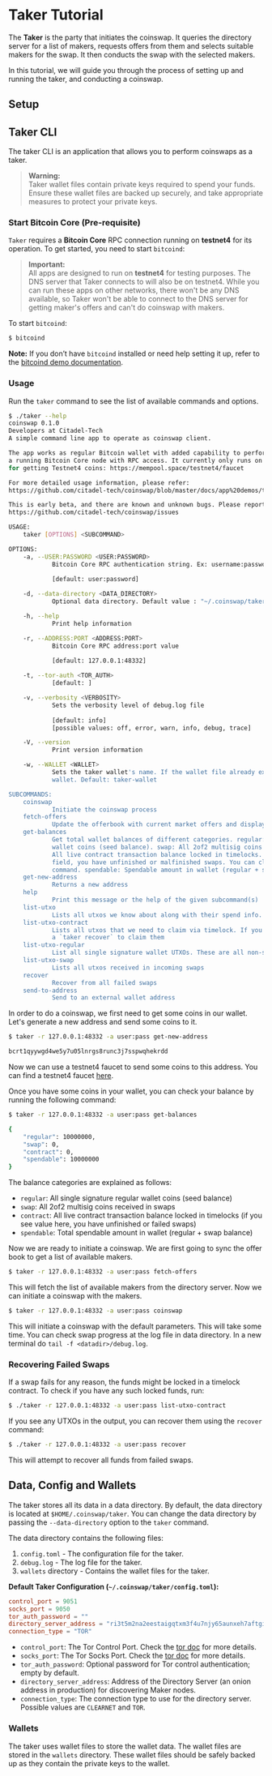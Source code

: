 # Taker Tutorial

The **Taker** is the party that initiates the coinswap. It queries the directory server for a list of makers, requests offers from them and selects suitable makers for the swap. It then conducts the swap with the selected makers.

In this tutorial, we will guide you through the process of setting up and running the taker, and conducting a coinswap.

## Setup


## Taker CLI

The taker CLI is an application that allows you to perform coinswaps as a taker.

> **Warning:**  
> Taker wallet files contain private keys required to spend your funds. Ensure these wallet files are backed up securely, and take appropriate measures to protect your private keys.

### Start Bitcoin Core (Pre-requisite)

`Taker` requires a **Bitcoin Core** RPC connection running on **testnet4** for its operation. To get started, you need to start `bitcoind`:

> **Important:**  
> All apps are designed to run on **testnet4** for testing purposes. The DNS server that Taker connects to will also be on testnet4. While you can run these apps on other networks, there won't be any DNS available, so Taker won't be able to connect to the DNS server for getting maker's offers and can't do coinswap with makers.

To start `bitcoind`:

```bash
$ bitcoind
```

**Note:** If you don’t have `bitcoind` installed or need help setting it up, refer to the [bitcoind demo documentation](./bitcoind.md).


### Usage

Run the `taker` command to see the list of available commands and options.

```sh
$ ./taker --help
coinswap 0.1.0
Developers at Citadel-Tech
A simple command line app to operate as coinswap client.

The app works as regular Bitcoin wallet with added capability to perform coinswaps. The app requires
a running Bitcoin Core node with RPC access. It currently only runs on Testnet4. Suggested faucet
for getting Testnet4 coins: https://mempool.space/testnet4/faucet

For more detailed usage information, please refer:
https://github.com/citadel-tech/coinswap/blob/master/docs/app%20demos/taker.md

This is early beta, and there are known and unknown bugs. Please report issues at:
https://github.com/citadel-tech/coinswap/issues

USAGE:
    taker [OPTIONS] <SUBCOMMAND>

OPTIONS:
    -a, --USER:PASSWORD <USER:PASSWORD>
            Bitcoin Core RPC authentication string. Ex: username:password
            
            [default: user:password]

    -d, --data-directory <DATA_DIRECTORY>
            Optional data directory. Default value : "~/.coinswap/taker"

    -h, --help
            Print help information

    -r, --ADDRESS:PORT <ADDRESS:PORT>
            Bitcoin Core RPC address:port value
            
            [default: 127.0.0.1:48332]

    -t, --tor-auth <TOR_AUTH>
            [default: ]

    -v, --verbosity <VERBOSITY>
            Sets the verbosity level of debug.log file
            
            [default: info]
            [possible values: off, error, warn, info, debug, trace]

    -V, --version
            Print version information

    -w, --WALLET <WALLET>
            Sets the taker wallet's name. If the wallet file already exists, it will load that
            wallet. Default: taker-wallet

SUBCOMMANDS:
    coinswap
            Initiate the coinswap process
    fetch-offers
            Update the offerbook with current market offers and display them
    get-balances
            Get total wallet balances of different categories. regular: All single signature regular
            wallet coins (seed balance). swap: All 2of2 multisig coins received in swaps. contract:
            All live contract transaction balance locked in timelocks. If you see value in this
            field, you have unfinished or malfinished swaps. You can claim them back with recover
            command. spendable: Spendable amount in wallet (regular + swap balance)
    get-new-address
            Returns a new address
    help
            Print this message or the help of the given subcommand(s)
    list-utxo
            Lists all utxos we know about along with their spend info. This is useful for debugging
    list-utxo-contract
            Lists all utxos that we need to claim via timelock. If you see entries in this list, do
            a `taker recover` to claim them
    list-utxo-regular
            List all single signature wallet UTXOs. These are all non-swap regular wallet utxos
    list-utxo-swap
            Lists all utxos received in incoming swaps
    recover
            Recover from all failed swaps
    send-to-address
            Send to an external wallet address
```

In order to do a coinswap, we first need to get some coins in our wallet. Let's generate a new address and send some coins to it.

```sh
$ taker -r 127.0.0.1:48332 -a user:pass get-new-address

bcrt1qyywgd4we5y7u05lnrgs8runc3j7sspwqhekrdd
```

Now we can use a testnet4 faucet to send some coins to this address. You can find a testnet4 faucet [here](https://mempool.space/testnet4/faucet).

Once you have some coins in your wallet, you can check your balance by running the following command:

```sh
$ taker -r 127.0.0.1:48332 -a user:pass get-balances

{
    "regular": 10000000,
    "swap": 0,
    "contract": 0,
    "spendable": 10000000
}
```

The balance categories are explained as follows:
- `regular`: All single signature regular wallet coins (seed balance)
- `swap`: All 2of2 multisig coins received in swaps
- `contract`: All live contract transaction balance locked in timelocks (if you see value here, you have unfinished or failed swaps)
- `spendable`: Total spendable amount in wallet (regular + swap balance)

Now we are ready to initiate a coinswap. We are first going to sync the offer book to get a list of available makers.

```sh
$ taker -r 127.0.0.1:48332 -a user:pass fetch-offers
```

This will fetch the list of available makers from the directory server. Now we can initiate a coinswap with the makers.

```sh
$ taker -r 127.0.0.1:48332 -a user:pass coinswap
```

This will initiate a coinswap with the default parameters. This will take some time. You can check swap progress at the log file in data directory. In a new terminal do `tail -f <datadir>/debug.log`.

### Recovering Failed Swaps

If a swap fails for any reason, the funds might be locked in a timelock contract. To check if you have any such locked funds, run:

```sh
$ ./taker -r 127.0.0.1:48332 -a user:pass list-utxo-contract
```

If you see any UTXOs in the output, you can recover them using the `recover` command:

```sh
$ ./taker -r 127.0.0.1:48332 -a user:pass recover
```

This will attempt to recover all funds from failed swaps.

## Data, Config and Wallets

The taker stores all its data in a data directory. By default, the data directory is located at `$HOME/.coinswap/taker`. You can change the data directory by passing the `--data-directory` option to the `taker` command.

The data directory contains the following files:

1. `config.toml` - The configuration file for the taker.
2. `debug.log` - The log file for the taker.
3. `wallets` directory - Contains the wallet files for the taker.


**Default Taker Configuration (`~/.coinswap/taker/config.toml`):**

```toml
control_port = 9051
socks_port = 9050
tor_auth_password = ""
directory_server_address = "ri3t5m2na2eestaigqtxm3f4u7njy65aunxeh7aftgid3bdeo3bz65qd.onion:8080"
connection_type = "TOR"
```
 
- `control_port`: The Tor Control Port. Check the [tor doc](tor.md) for more details.
- `socks_port`: The Tor Socks Port. Check the [tor doc](tor.md) for more details.
- `tor_auth_password`: Optional password for Tor control authentication; empty by default.
- `directory_server_address`: Address of the Directory Server (an onion address in production) for discovering Maker nodes.
- `connection_type`: The connection type to use for the directory server. Possible values are `CLEARNET` and `TOR`.

### Wallets

The taker uses wallet files to store the wallet data. The wallet files are stored in the `wallets` directory. These wallet files should be safely backed up as they contain the private keys to the wallet.
